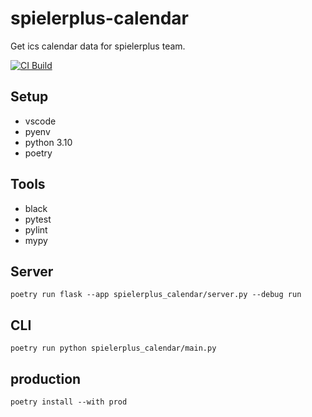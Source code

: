 # spielerplus-calendar

Get ics calendar data for spielerplus team.

[![CI Build](https://github.com/djbrown/spielerplus-calendar/actions/workflows/ci-build.yml/badge.svg)](https://github.com/djbrown/spielerplus-calendar/actions/workflows/ci-build.yml)

## Setup

* vscode
* pyenv
* python 3.10
* poetry

## Tools

* black
* pytest
* pylint
* mypy

## Server

`poetry run flask --app spielerplus_calendar/server.py --debug run`

## CLI

`poetry run python spielerplus_calendar/main.py`

## production

`poetry install --with prod`

